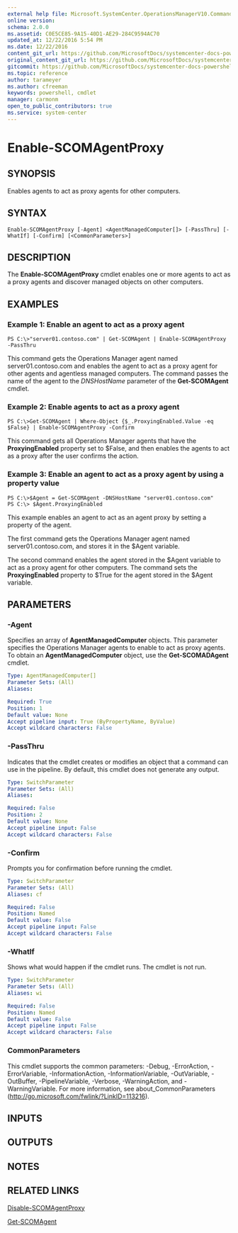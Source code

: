 ```yaml
---
external help file: Microsoft.SystemCenter.OperationsManagerV10.Commands.dll-Help.xml
online version: 
schema: 2.0.0
ms.assetid: C0E5CE85-9A15-40D1-AE29-284C9594AC70
updated_at: 12/22/2016 5:54 PM
ms.date: 12/22/2016
content_git_url: https://github.com/MicrosoftDocs/systemcenter-docs-powershell/blob/live/systemcenter-cmdlets/SystemCenter2016/OperationsManager/vlatest/Enable-SCOMAgentProxy.md
original_content_git_url: https://github.com/MicrosoftDocs/systemcenter-docs-powershell/blob/live/systemcenter-cmdlets/SystemCenter2016/OperationsManager/vlatest/Enable-SCOMAgentProxy.md
gitcommit: https://github.com/MicrosoftDocs/systemcenter-docs-powershell/blob/17c3a51bd892aad46c731d9f381f0704b4815004/systemcenter-cmdlets/SystemCenter2016/OperationsManager/vlatest/Enable-SCOMAgentProxy.md
ms.topic: reference
author: tarameyer
ms.author: cfreeman
keywords: powershell, cmdlet
manager: carmonm
open_to_public_contributors: true
ms.service: system-center
---
```


# Enable-SCOMAgentProxy

## SYNOPSIS
Enables agents to act as proxy agents for other computers.

## SYNTAX

```
Enable-SCOMAgentProxy [-Agent] <AgentManagedComputer[]> [-PassThru] [-WhatIf] [-Confirm] [<CommonParameters>]
```

## DESCRIPTION
The **Enable-SCOMAgentProxy** cmdlet enables one or more agents to act as a proxy agents and discover managed objects on other computers.

## EXAMPLES

### Example 1: Enable an agent to act as a proxy agent
```
PS C:\>"server01.contoso.com" | Get-SCOMAgent | Enable-SCOMAgentProxy -PassThru
```

This command gets the Operations Manager agent named server01.contoso.com and enables the agent to act as a proxy agent for other agents and agentless managed computers.
The command passes the name of the agent to the *DNSHostName* parameter of the **Get-SCOMAgent** cmdlet.

### Example 2: Enable agents to act as a proxy agent
```
PS C:\>Get-SCOMAgent | Where-Object {$_.ProxyingEnabled.Value -eq $False} | Enable-SCOMAgentProxy -Confirm
```

This command gets all Operations Manager agents that have the **ProxyingEnabled** property set to $False, and then enables the agents to act as a proxy after the user confirms the action.

### Example 3: Enable an agent to act as a proxy agent by using a property value
```
PS C:\>$Agent = Get-SCOMAgent -DNSHostName "server01.contoso.com"
PS C:\> $Agent.ProxyingEnabled
```

This example enables an agent to act as an agent proxy by setting a property of the agent.

The first command gets the Operations Manager agent named server01.contoso.com, and stores it in the $Agent variable.

The second command enables the agent stored in the $Agent variable to act as a proxy agent for other computers.
The command sets the **ProxyingEnabled** property to $True for the agent stored in the $Agent variable.

## PARAMETERS

### -Agent
Specifies an array of **AgentManagedComputer** objects.
This parameter specifies the Operations Manager agents to enable to act as proxy agents.
To obtain an **AgentManagedComputer** object, use the **Get-SCOMADAgent** cmdlet.

```yaml
Type: AgentManagedComputer[]
Parameter Sets: (All)
Aliases: 

Required: True
Position: 1
Default value: None
Accept pipeline input: True (ByPropertyName, ByValue)
Accept wildcard characters: False
```

### -PassThru
Indicates that the cmdlet creates or modifies an object that a command can use in the pipeline.
By default, this cmdlet does not generate any output.

```yaml
Type: SwitchParameter
Parameter Sets: (All)
Aliases: 

Required: False
Position: 2
Default value: None
Accept pipeline input: False
Accept wildcard characters: False
```

### -Confirm
Prompts you for confirmation before running the cmdlet.

```yaml
Type: SwitchParameter
Parameter Sets: (All)
Aliases: cf

Required: False
Position: Named
Default value: False
Accept pipeline input: False
Accept wildcard characters: False
```

### -WhatIf
Shows what would happen if the cmdlet runs.
The cmdlet is not run.

```yaml
Type: SwitchParameter
Parameter Sets: (All)
Aliases: wi

Required: False
Position: Named
Default value: False
Accept pipeline input: False
Accept wildcard characters: False
```

### CommonParameters
This cmdlet supports the common parameters: -Debug, -ErrorAction, -ErrorVariable, -InformationAction, -InformationVariable, -OutVariable, -OutBuffer, -PipelineVariable, -Verbose, -WarningAction, and -WarningVariable. For more information, see about_CommonParameters (http://go.microsoft.com/fwlink/?LinkID=113216).

## INPUTS

## OUTPUTS

## NOTES

## RELATED LINKS

[Disable-SCOMAgentProxy](xref:SystemCenter2016/OperationsManager/vlatest/Disable-SCOMAgentProxy.md)

[Get-SCOMAgent](xref:SystemCenter2016/OperationsManager/vlatest/Get-SCOMAgent.md)

